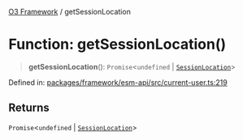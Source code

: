 [O3 Framework](../API.md) / getSessionLocation

# Function: getSessionLocation()

> **getSessionLocation**(): `Promise`\<`undefined` \| [`SessionLocation`](../interfaces/SessionLocation.md)\>

Defined in: [packages/framework/esm-api/src/current-user.ts:219](https://github.com/openmrs/openmrs-esm-core/blob/85cde3ce59cd3d29230c98040a3f53525e808725/packages/framework/esm-api/src/current-user.ts#L219)

## Returns

`Promise`\<`undefined` \| [`SessionLocation`](../interfaces/SessionLocation.md)\>
